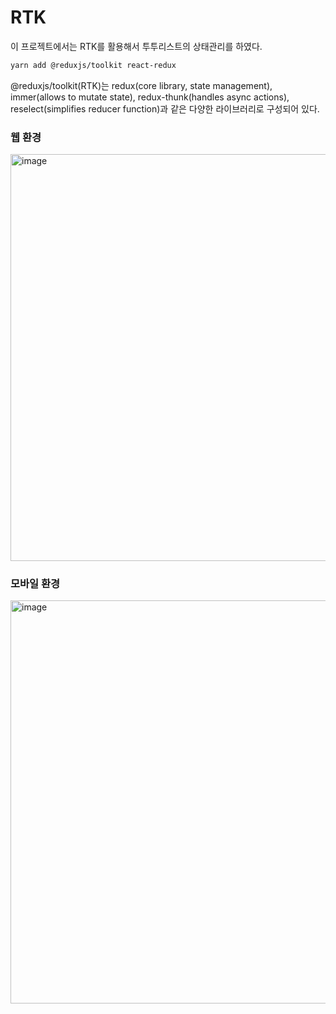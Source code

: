 # RTK

이 프로젝트에서는 RTK를 활용해서 투투리스트의 상태관리를 하였다.

```sh
yarn add @reduxjs/toolkit react-redux
```

@reduxjs/toolkit(RTK)는 redux(core library, state management), immer(allows to mutate state), redux-thunk(handles async actions), reselect(simplifies reducer function)과 같은 다양한 라이브러리로 구성되어 있다.

### 웹 환경

<img width="651" alt="image" src="https://user-images.githubusercontent.com/63354527/166145448-5f07fce8-19d0-4a13-9b40-c6b7e5067559.png">

### 모바일 환경

<img width="645" alt="image" src="https://user-images.githubusercontent.com/63354527/166145475-ba2118f5-faaf-4f26-b516-1334021665d0.png">
